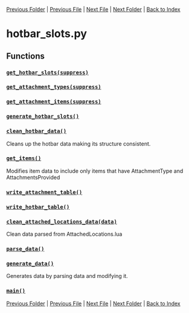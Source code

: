 [Previous Folder](../items/item_article.md) | [Previous File](furniture_surfaces_list.md) | [Next File](item_list.md) | [Next Folder](../objects/components.md) | [Back to Index](../../index.md)

# hotbar_slots.py

## Functions

### [`get_hotbar_slots(suppress)`](https://github.com/Vaileasys/pz-wiki_parser/blob/main/scripts/lists/hotbar_slots.py#L34)
### [`get_attachment_types(suppress)`](https://github.com/Vaileasys/pz-wiki_parser/blob/main/scripts/lists/hotbar_slots.py#L45)
### [`get_attachment_items(suppress)`](https://github.com/Vaileasys/pz-wiki_parser/blob/main/scripts/lists/hotbar_slots.py#L56)
### [`generate_hotbar_slots()`](https://github.com/Vaileasys/pz-wiki_parser/blob/main/scripts/lists/hotbar_slots.py#L67)
### [`clean_hotbar_data()`](https://github.com/Vaileasys/pz-wiki_parser/blob/main/scripts/lists/hotbar_slots.py#L129)

Cleans up the hotbar data making its structure consistent.

### [`get_items()`](https://github.com/Vaileasys/pz-wiki_parser/blob/main/scripts/lists/hotbar_slots.py#L155)

Modifies item data to include only items that have AttachmentType and AttachmentsProvided

### [`write_attachment_table()`](https://github.com/Vaileasys/pz-wiki_parser/blob/main/scripts/lists/hotbar_slots.py#L170)
### [`write_hotbar_table()`](https://github.com/Vaileasys/pz-wiki_parser/blob/main/scripts/lists/hotbar_slots.py#L229)
### [`clean_attached_locations_data(data)`](https://github.com/Vaileasys/pz-wiki_parser/blob/main/scripts/lists/hotbar_slots.py#L299)

Clean data parsed from AttachedLocations.lua

### [`parse_data()`](https://github.com/Vaileasys/pz-wiki_parser/blob/main/scripts/lists/hotbar_slots.py#L323)
### [`generate_data()`](https://github.com/Vaileasys/pz-wiki_parser/blob/main/scripts/lists/hotbar_slots.py#L360)

Generates data by parsing data and modifying it.

### [`main()`](https://github.com/Vaileasys/pz-wiki_parser/blob/main/scripts/lists/hotbar_slots.py#L389)


[Previous Folder](../items/item_article.md) | [Previous File](furniture_surfaces_list.md) | [Next File](item_list.md) | [Next Folder](../objects/components.md) | [Back to Index](../../index.md)
